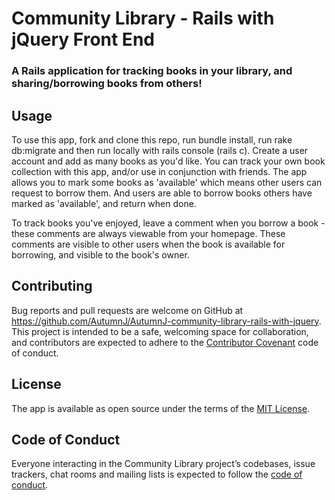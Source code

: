 # Community Library - Rails with jQuery Front End

### A Rails application for tracking books in your library, and sharing/borrowing books from others!

## Usage

To use this app, fork and clone this repo, run bundle install, run rake db:migrate and then run locally with rails console (rails c). Create a user account and add as many books as you'd like. You can track your own book collection with this app, and/or use in conjunction with friends. The app allows you to mark some books as 'available' which means other users can request to borrow them. And users are able to borrow books others have marked as 'available', and return when done.

To track books you've enjoyed, leave a comment when you borrow a book - these comments are always viewable from your homepage. These comments are visible to other users when the book is available for borrowing, and visible to the book's owner.

## Contributing

Bug reports and pull requests are welcome on GitHub at https://github.com/AutumnJ/AutumnJ-community-library-rails-with-jquery. This project is intended to be a safe, welcoming space for collaboration, and contributors are expected to adhere to the [Contributor Covenant](http://contributor-covenant.org) code of conduct.

## License

The app is available as open source under the terms of the [MIT License](https://opensource.org/licenses/MIT).

## Code of Conduct

Everyone interacting in the Community Library project’s codebases, issue trackers, chat rooms and mailing lists is expected to follow the [code of conduct](https://github.com/AutumnJ/AutumnJ-community-library-rails-with-jquery/blob/master/CODE_OF_CONDUCT.md).